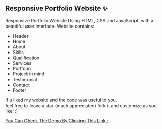 ## Responsive Portfolio Website ✨

Responsive Portfolio Website Using HTML, CSS and JavaScript, with a beautiful user interface. 
Website contains: 
- Header 
- Home
- About
- Skills
- Qualification
- Services
- Portfolio
- Project in mind
- Testimonial
- Contact
- Footer 

If u liked my website and the code was useful to you, <br>
feel free to leave a star (much appreciated) fork it and customize as you like! :)

[You Can Check The Demo By Clicking This Link : ](https://celadon-dodol-f1801f.netlify.app)
